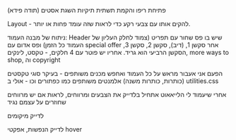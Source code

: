 פתיחת ריפו והקמת תשתית תיקיות
השגת אסטים (תודה פידא)

Layout - להקים אותו עם צבעי רקע כדי לראות שזה עומד פחות או יותר.

ניתוח של מבנה העמוד:
Header
שיש בו פס שחור עם תפריט (צמוד לחלק העליון של העמוד כל הזמן) ופס אדום עם special offer
אחר סקשן 1, (דיב), סקשן 2, סקשן 3, 
הסקשן הרביעי הוא גריד. 
אחריו יש פוטר עם 4 חלקים, - טקסט, לינקים, more ways to shop, וה copyright

הפעם אני אעבור מראש על כל העמוד ואחפש מכנים משותפים - בעיקר סוגי טקסטים (כותרות, כותרות משנה) אלמנטים משותפים כמו כפתורים וכו - אולי ב utilities.css

אחרי שיעמוד לי הלייאאוט אתחיל בלדייק את הצבעים ומרווחים, לראות אם יש מרווחים שחוזרים על עצמם נגיד

לדייק מיקומים

לדייק הנפשות, אפקטי hover
